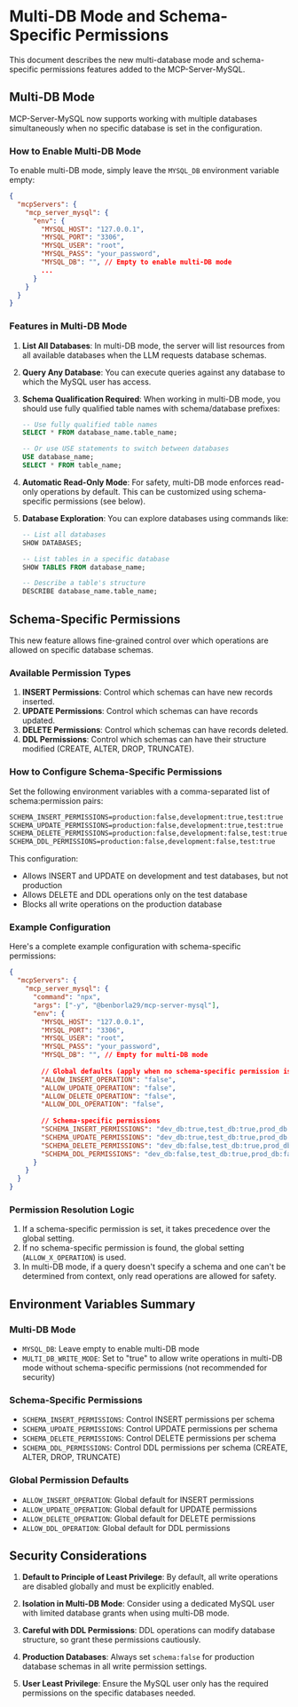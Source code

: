 # Multi-DB Mode and Schema-Specific Permissions

This document describes the new multi-database mode and schema-specific permissions features added to the MCP-Server-MySQL.

## Multi-DB Mode

MCP-Server-MySQL now supports working with multiple databases simultaneously when no specific database is set in the configuration.

### How to Enable Multi-DB Mode

To enable multi-DB mode, simply leave the `MYSQL_DB` environment variable empty:

```json
{
  "mcpServers": {
    "mcp_server_mysql": {
      "env": {
        "MYSQL_HOST": "127.0.0.1",
        "MYSQL_PORT": "3306",
        "MYSQL_USER": "root",
        "MYSQL_PASS": "your_password",
        "MYSQL_DB": "", // Empty to enable multi-DB mode
        ...
      }
    }
  }
}
```

### Features in Multi-DB Mode

1. **List All Databases**: In multi-DB mode, the server will list resources from all available databases when the LLM requests database schemas.

2. **Query Any Database**: You can execute queries against any database to which the MySQL user has access.

3. **Schema Qualification Required**: When working in multi-DB mode, you should use fully qualified table names with schema/database prefixes:

   ```sql
   -- Use fully qualified table names
   SELECT * FROM database_name.table_name;
   
   -- Or use USE statements to switch between databases
   USE database_name;
   SELECT * FROM table_name;
   ```

4. **Automatic Read-Only Mode**: For safety, multi-DB mode enforces read-only operations by default. This can be customized using schema-specific permissions (see below).

5. **Database Exploration**: You can explore databases using commands like:

   ```sql
   -- List all databases
   SHOW DATABASES;
   
   -- List tables in a specific database
   SHOW TABLES FROM database_name;
   
   -- Describe a table's structure
   DESCRIBE database_name.table_name;
   ```

## Schema-Specific Permissions

This new feature allows fine-grained control over which operations are allowed on specific database schemas.

### Available Permission Types

1. **INSERT Permissions**: Control which schemas can have new records inserted.
2. **UPDATE Permissions**: Control which schemas can have records updated.
3. **DELETE Permissions**: Control which schemas can have records deleted.
4. **DDL Permissions**: Control which schemas can have their structure modified (CREATE, ALTER, DROP, TRUNCATE).

### How to Configure Schema-Specific Permissions

Set the following environment variables with a comma-separated list of schema:permission pairs:

```txt
SCHEMA_INSERT_PERMISSIONS=production:false,development:true,test:true
SCHEMA_UPDATE_PERMISSIONS=production:false,development:true,test:true
SCHEMA_DELETE_PERMISSIONS=production:false,development:false,test:true
SCHEMA_DDL_PERMISSIONS=production:false,development:false,test:true
```

This configuration:

- Allows INSERT and UPDATE on development and test databases, but not production
- Allows DELETE and DDL operations only on the test database
- Blocks all write operations on the production database

### Example Configuration

Here's a complete example configuration with schema-specific permissions:

```json
{
  "mcpServers": {
    "mcp_server_mysql": {
      "command": "npx",
      "args": ["-y", "@benborla29/mcp-server-mysql"],
      "env": {
        "MYSQL_HOST": "127.0.0.1",
        "MYSQL_PORT": "3306",
        "MYSQL_USER": "root",
        "MYSQL_PASS": "your_password",
        "MYSQL_DB": "", // Empty for multi-DB mode
        
        // Global defaults (apply when no schema-specific permission is set)
        "ALLOW_INSERT_OPERATION": "false",
        "ALLOW_UPDATE_OPERATION": "false",
        "ALLOW_DELETE_OPERATION": "false",
        "ALLOW_DDL_OPERATION": "false",
        
        // Schema-specific permissions
        "SCHEMA_INSERT_PERMISSIONS": "dev_db:true,test_db:true,prod_db:false",
        "SCHEMA_UPDATE_PERMISSIONS": "dev_db:true,test_db:true,prod_db:false",
        "SCHEMA_DELETE_PERMISSIONS": "dev_db:false,test_db:true,prod_db:false",
        "SCHEMA_DDL_PERMISSIONS": "dev_db:false,test_db:true,prod_db:false"
      }
    }
  }
}
```

### Permission Resolution Logic

1. If a schema-specific permission is set, it takes precedence over the global setting.
2. If no schema-specific permission is found, the global setting (`ALLOW_X_OPERATION`) is used.
3. In multi-DB mode, if a query doesn't specify a schema and one can't be determined from context, only read operations are allowed for safety.

## Environment Variables Summary

### Multi-DB Mode

- `MYSQL_DB`: Leave empty to enable multi-DB mode
- `MULTI_DB_WRITE_MODE`: Set to "true" to allow write operations in multi-DB mode without schema-specific permissions (not recommended for security)

### Schema-Specific Permissions

- `SCHEMA_INSERT_PERMISSIONS`: Control INSERT permissions per schema
- `SCHEMA_UPDATE_PERMISSIONS`: Control UPDATE permissions per schema
- `SCHEMA_DELETE_PERMISSIONS`: Control DELETE permissions per schema
- `SCHEMA_DDL_PERMISSIONS`: Control DDL permissions per schema (CREATE, ALTER, DROP, TRUNCATE)

### Global Permission Defaults

- `ALLOW_INSERT_OPERATION`: Global default for INSERT permissions
- `ALLOW_UPDATE_OPERATION`: Global default for UPDATE permissions
- `ALLOW_DELETE_OPERATION`: Global default for DELETE permissions
- `ALLOW_DDL_OPERATION`: Global default for DDL permissions

## Security Considerations

1. **Default to Principle of Least Privilege**: By default, all write operations are disabled globally and must be explicitly enabled.

2. **Isolation in Multi-DB Mode**: Consider using a dedicated MySQL user with limited database grants when using multi-DB mode.

3. **Careful with DDL Permissions**: DDL operations can modify database structure, so grant these permissions cautiously.

4. **Production Databases**: Always set `schema:false` for production database schemas in all write permission settings.

5. **User Least Privilege**: Ensure the MySQL user only has the required permissions on the specific databases needed.
